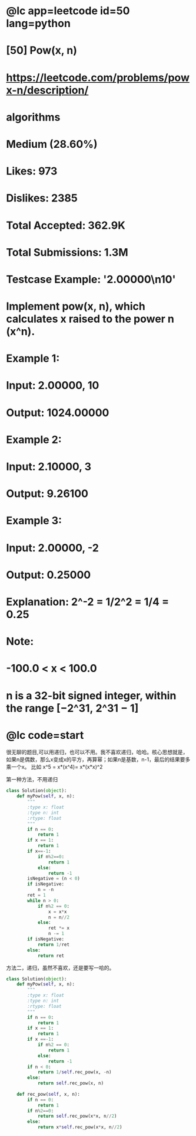 #
# @lc app=leetcode id=50 lang=python
#
# [50] Pow(x, n)
#
# https://leetcode.com/problems/powx-n/description/
#
# algorithms
# Medium (28.60%)
# Likes:    973
# Dislikes: 2385
# Total Accepted:    362.9K
# Total Submissions: 1.3M
# Testcase Example:  '2.00000\n10'
#
# Implement pow(x, n), which calculates x raised to the power n (x^n).
# 
# Example 1:
# 
# 
# Input: 2.00000, 10
# Output: 1024.00000
# 
# 
# Example 2:
# 
# 
# Input: 2.10000, 3
# Output: 9.26100
# 
# 
# Example 3:
# 
# 
# Input: 2.00000, -2
# Output: 0.25000
# Explanation: 2^-2 = 1/2^2 = 1/4 = 0.25
# 
# 
# Note:

# -100.0 < x < 100.0
# n is a 32-bit signed integer, within the range [−2^31, 2^31 − 1]
# @lc code=start

很无聊的题目,可以用递归，也可以不用。我不喜欢递归，哈哈。核心思想就是，如果n是偶数，那么x变成x的平方，再算幂；如果n是基数，n-1，最后的结果要多乘一个x。 比如 x^5 = x*(x^4)= x*(x*x)^2

第一种方法，不用递归
```python
class Solution(object):
    def myPow(self, x, n):
        """
        :type x: float
        :type n: int
        :rtype: float
        """
        if n == 0:
            return 1
        if x == 1:
            return 1
        if x==-1:
            if n%2==0:
                return 1
            else:
                return -1
        isNegative = (n < 0)
        if isNegative:
            n = -n
        ret = 1
        while n > 0:
            if n%2 == 0:
                x = x*x 
                n = n//2
            else:
                ret *= x
                n -= 1
        if isNegative:
            return 1/ret
        else:
            return ret

```

方法二，递归，虽然不喜欢，还是要写一哈的。
```python
class Solution(object):
    def myPow(self, x, n):
        """
        :type x: float
        :type n: int
        :rtype: float
        """
        if n == 0:
            return 1
        if x == 1:
            return 1
        if x ==-1:
            if n%2 == 0:
                return 1 
            else:
                return -1
        if n < 0:
            return 1/self.rec_pow(x, -n)
        else:
            return self.rec_pow(x, n)
        
    def rec_pow(self, x, n):
        if n == 0:
            return 1
        if n%2==0:
            return self.rec_pow(x*x, n//2)
        else:
            return x*self.rec_pow(x*x, n//2)
```